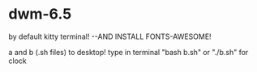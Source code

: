 # dwm-6.5
by default kitty terminal!
--AND INSTALL FONTS-AWESOME!

a and b (.sh files) to desktop!
type in terminal "bash b.sh" or "./b.sh" for clock
